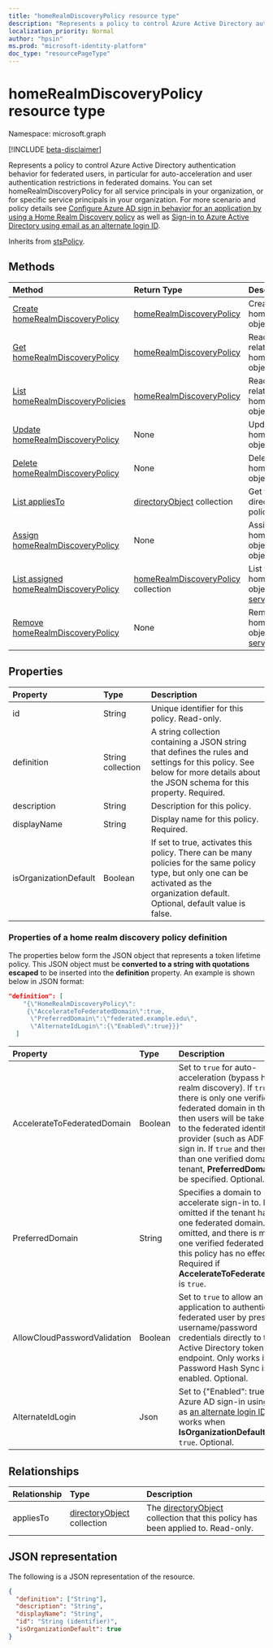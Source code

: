 ```yaml
---
title: "homeRealmDiscoveryPolicy resource type"
description: "Represents a policy to control Azure Active Directory authentication behavior for federated users."
localization_priority: Normal
author: "hpsin"
ms.prod: "microsoft-identity-platform"
doc_type: "resourcePageType"
---
```


# homeRealmDiscoveryPolicy resource type

Namespace: microsoft.graph

[!INCLUDE [beta-disclaimer](../../includes/beta-disclaimer.md)]

Represents a policy to control Azure Active Directory authentication behavior for federated users, in particular for auto-acceleration and user authentication restrictions in federated domains. You can set homeRealmDiscoveryPolicy for all service principals in your organization, or for specific service principals in your organization.  For more scenario and policy details see [Configure Azure AD sign in behavior for an application by using a Home Realm Discovery policy](/azure/active-directory/manage-apps/configure-authentication-for-federated-users-portal) as well as [Sign-in to Azure Active Directory using email as an alternate login ID](/azure/active-directory/authentication/howto-authentication-use-email-signin).

Inherits from [stsPolicy](stsPolicy.md).

## Methods

| Method       | Return Type | Description |
|:-------------|:------------|:------------|
| [Create homeRealmDiscoveryPolicy](../api/homerealmdiscoverypolicy-post-homerealmdiscoverypolicies.md) | [homeRealmDiscoveryPolicy](homerealmdiscoverypolicy.md) | Create a homeRealmDiscoveryPolicy object. |
| [Get homeRealmDiscoveryPolicy](../api/homerealmdiscoverypolicy-get.md) | [homeRealmDiscoveryPolicy](homerealmdiscoverypolicy.md) | Read properties and relationships of a homeRealmDiscoveryPolicy object. |
| [List homeRealmDiscoveryPolicies](../api/homerealmdiscoverypolicy-list.md) | [homeRealmDiscoveryPolicy](homerealmdiscoverypolicy.md) | Read properties and relationships of homeRealmDiscoveryPolicies objects. |
| [Update homeRealmDiscoveryPolicy](../api/homerealmdiscoverypolicy-update.md) | None | Update a homeRealmDiscoveryPolicy object. |
| [Delete homeRealmDiscoveryPolicy](../api/homerealmdiscoverypolicy-delete.md) | None | Delete a homeRealmDiscoveryPolicy object. |
| [List appliesTo](../api/homerealmdiscoverypolicy-list-appliesto.md) | [directoryObject](directoryobject.md) collection | Get the list of directoryObjects that this policy has been applied to. |
| [Assign homeRealmDiscoveryPolicy](../api/serviceprincipal-post-homerealmdiscoverypolicies.md) | None | Assign a homeRealmDiscoveryPolicy object to a [servicePrincipal](serviceprincipal.md) object. |
| [List assigned homeRealmDiscoveryPolicy](../api/serviceprincipal-list-homerealmdiscoverypolicies.md) | [homeRealmDiscoveryPolicy](homerealmdiscoverypolicy.md) collection | List the homeRealmDiscoveryPolicy objects that are assigned to a [servicePrincipal](serviceprincipal.md) object. |
| [Remove homeRealmDiscoveryPolicy](../api/serviceprincipal-delete-homerealmdiscoverypolicies.md) | None | Remove a homeRealmDiscoveryPolicy object from a [servicePrincipal](serviceprincipal.md) object. |

## Properties

| Property     | Type        | Description |
|:-------------|:------------|:------------|
|id|String| Unique identifier for this policy. Read-only.|
|definition|String collection| A string collection containing a JSON string that defines the rules and settings for this policy. See below for more details about the JSON schema for this property. Required.|
|description|String| Description for this policy.|
|displayName|String| Display name for this policy. Required.|
|isOrganizationDefault|Boolean|If set to true, activates this policy. There can be many policies for the same policy type, but only one can be activated as the organization default. Optional, default value is false.|


### Properties of a home realm discovery policy definition
The properties below form the JSON object that represents a token lifetime policy. This JSON object must be **converted to a string with quotations escaped** to be inserted into the **definition** property. An example is shown below in JSON format:

<!-- {
  "blockType": "ignored"
}-->
``` json
"definition": [
    "{\"HomeRealmDiscoveryPolicy\":
     {\"AccelerateToFederatedDomain\":true,
      \"PreferredDomain\":\"federated.example.edu\",
      \"AlternateIdLogin\":{\"Enabled\":true}}}"
  ]
```

| Property	   | Type	|Description| 
|:---------------|:--------|:----------|
|AccelerateToFederatedDomain|Boolean| Set to `true` for auto-acceleration (bypass home realm discovery). If `true` and there is only one verified and federated domain in the tenant, then users will be taken straight to the federated identity provider (such as ADFS) for sign in. If `true` and there is more than one verified domain in the tenant, **PreferredDomain** must be specified. Optional.|
|PreferredDomain|String| Specifies a domain to accelerate sign-in to. It can be omitted if the tenant has only one federated domain. If it is omitted, and there is more than one verified federated domain, this policy has no effect. Required if **AccelerateToFederatedDomain** is `true`.|
|AllowCloudPasswordValidation|Boolean| Set to `true` to allow an application to authenticate a federated user by presenting username/password credentials directly to the Azure Active Directory token endpoint. Only works if Password Hash Sync is enabled. Optional.|
|AlternateIdLogin| Json |Set to {"Enabled": true} to allow Azure AD sign-in using email as [an alternate login ID](/azure/active-directory/authentication/howto-authentication-use-email-signin). Only works when **IsOrganizationDefault** is set to `true`. Optional.|

## Relationships

| Relationship | Type        | Description |
|:-------------|:------------|:------------|
|appliesTo|[directoryObject](directoryobject.md) collection| The [directoryObject](directoryObject.md) collection that this policy has been applied to. Read-only.|

## JSON representation

The following is a JSON representation of the resource.

<!-- {
  "blockType": "resource",
  "optionalProperties": [

  ],
  "@odata.type": "microsoft.graph.homeRealmDiscoveryPolicy",
  "baseType": "",
  "keyProperty": "id"
}-->

```json
{
  "definition": ["String"],
  "description": "String",
  "displayName": "String",
  "id": "String (identifier)",
  "isOrganizationDefault": true
}
```

<!-- uuid: 16cd6b66-4b1a-43a1-adaf-3a886856ed98
2019-02-04 14:57:30 UTC -->
<!-- {
  "type": "#page.annotation",
  "description": "homeRealmDiscoveryPolicy resource",
  "keywords": "",
  "section": "documentation",
  "tocPath": ""
}-->
